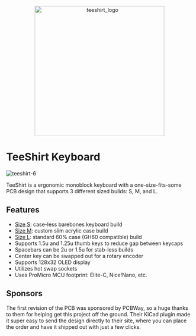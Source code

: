 <p align="center">
  <img width="350" alt="teeshirt_logo" src="https://user-images.githubusercontent.com/800930/233540787-4352701e-a469-443c-87c8-391a423479ec.png">
</p>

# TeeShirt Keyboard

![teeshirt-6](https://user-images.githubusercontent.com/800930/204630072-cfe386ef-2c38-4d15-8351-0893e490a028.jpg)

TeeShirt is a ergonomic monoblock keyboard with a one-size-fits-some PCB design that supports 3 different sized builds: S, M, and L.

## Features

* [Size S](https://github.com/dcpedit/teeshirt/tree/master/small-build): case-less barebones keyboard build
* [Size M](https://github.com/dcpedit/teeshirt/tree/master/medium-build): custom slim acrylic case build
* [Size L](https://github.com/dcpedit/teeshirt/tree/master/large-build): standard 60% case (GH60 compatible) build
* Supports 1.5u and 1.25u thumb keys to reduce gap between keycaps
* Spacebars can be 2u or 1.5u for stab-less builds
* Center key can be swapped out for a rotary encoder
* Supports 128x32 OLED display
* Utilizes hot swap sockets
* Uses ProMicro MCU footprint: Elite-C, Nice!Nano, etc.

## Sponsors

The first revision of the PCB was sponsored by PCBWay, so a huge thanks to them for helping get this project off the ground.  Their KiCad plugin made it super easy to send the design directly to their site, where you can place the order and have it shipped out with just a few clicks.
